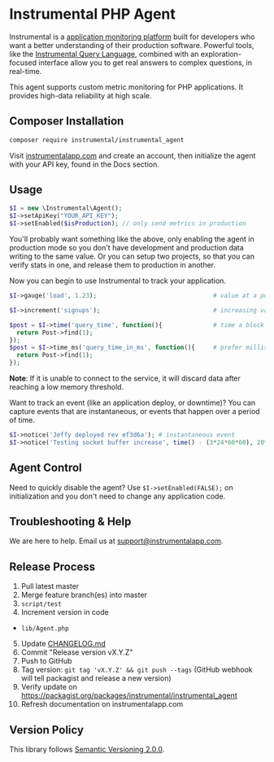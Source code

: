 # Instrumental PHP Agent

Instrumental is a [application monitoring platform](https://instrumentalapp.com) built for developers who want a better understanding of their production software. Powerful tools, like the [Instrumental Query Language](https://instrumentalapp.com/docs/query-language), combined with an exploration-focused interface allow you to get real answers to complex questions, in real-time.

This agent supports custom metric monitoring for PHP applications. It provides high-data reliability at high scale.

## Composer Installation

```bash
composer require instrumental/instrumental_agent
```

Visit [instrumentalapp.com](https://instrumentalapp.com) and create an account, then initialize the agent with your API key, found in the Docs section.

## Usage

```php
$I = new \Instrumental\Agent();
$I->setApiKey("YOUR_API_KEY");
$I->setEnabled($isProduction); // only send metrics in production
```

You'll probably want something like the above, only enabling the agent in production mode so you don't have development and production data writing to the same value. Or you can setup two projects, so that you can verify stats in one, and release them to production in another.

Now you can begin to use Instrumental to track your application.

```php
$I->gauge('load', 1.23);                                # value at a point in time

$I->increment('signups');                               # increasing value, think "events"

$post = $I->time('query_time', function(){              # time a block of code
  return Post->find(1);
});
$post = $I->time_ms('query_time_in_ms', function(){     # prefer milliseconds?
  return Post->find(1);
});
```

**Note**: If it is unable to connect to the service, it will discard data after reaching a low memory threshold.

Want to track an event (like an application deploy, or downtime)? You can capture events that are instantaneous, or events that happen over a period of time.

```php
$I->notice('Jeffy deployed rev ef3d6a'); # instantaneous event
$I->notice('Testing socket buffer increase', time() - (3*24*60*60), 20*60); # an event (three days ago) with a duration (20 minutes)
```

## Agent Control

Need to quickly disable the agent? Use `$I->setEnabled(FALSE);` on initialization and you don't need to change any application code.

## Troubleshooting & Help

We are here to help. Email us at [support@instrumentalapp.com](mailto:support@instrumentalapp.com).


## Release Process

1. Pull latest master
2. Merge feature branch(es) into master
3. `script/test`
4. Increment version in code
  - `lib/Agent.php`
5. Update [CHANGELOG.md](CHANGELOG.md)
6. Commit "Release version vX.Y.Z"
7. Push to GitHub
8. Tag version: `git tag 'vX.Y.Z' && git push --tags` (GitHub webhook will tell packagist and release a new version)
9. Verify update on https://packagist.org/packages/instrumental/instrumental_agent
10. Refresh documentation on instrumentalapp.com


## Version Policy

This library follows [Semantic Versioning 2.0.0](http://semver.org).
